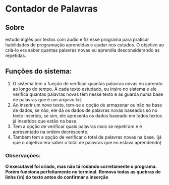 # Contador de Palavras

## Sobre 
estudo inglês por textos com áudio e fiz esse programa para praticar habilidades de programação aprendidas e ajudar nos estudos. O objetivo ao criá-lo era saber quantas palavras novas eu aprendia desconsiderando as repetidas.

## Funções do sistema:
1. O sistema tem a função de verificar quantas palavras novas eu aprendo ao longo do tempo. A cada texto estudado, eu insiro no sistema e ele verifica quantas palavras novas têm nesse texto e as guarda numa base de palavras que é um arquivo txt.
1. Ao inserir um novo texto, tem-se a opção de armazenar ou não na base de dados, se não, ele dá os dados de palavras novas baseados só no texto inserido, se sim, ele apresenta os dados baseado em todos textos já inseridos que estão na base.
1. Tem a opção de verificar quais palavras mais se repetiram e é apresentado na ordem decrescente.
1. Também tem a opção de verificar o total de palavras novas na base. (já que o objetivo era saber o total de palavras que eu estava aprendendo)
### Observações:
**O executável foi criado, mas não tá rodando corretamente o programa. Porém funciona perfeitamente no terminal.**
**Remova todas as quebras de linha (\n) do texto antes de confirmar a inserção**
